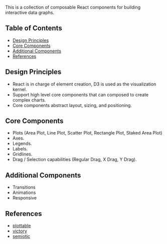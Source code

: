 This is a collection of composable React components for building interactive data graphs.

## Table of Contents

- [Design Principles](#design-principles)
- [Core Components](#core-components)
- [Additional Components](#additional-components)
- [References](#references)

## Design Principles

- React is in charge of element creation, D3 is used as the visualization kernel.
- Support high level core components that can composed to create complex charts.
- Core components abstract layout, sizing, and positioning.

## Core Components

- Plots (Area Plot, Line Plot, Scatter Plot, Rectangle Plot, Staked Area Plot)
- Axes.
- Legends.
- Labels.
- Gridlines.
- Drag / Selection capabilities (Regular Drag, X Drag, Y Drag).

## Additional Components

- Transitions
- Animations
- Responsive

## References

- [plottable](http://plottablejs.org)
- [victory](https://github.com/FormidableLabs/victory) 
- [semiotic](https://emeeks.github.io/semiotic/#/semiotic/)








